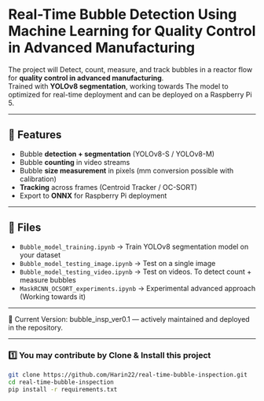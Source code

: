 # Real-Time Bubble Detection Using Machine Learning for Quality Control in Advanced Manufacturing​

The project will Detect, count, measure, and track bubbles in a reactor flow for **quality control in advanced manufacturing**.  
Trained with **YOLOv8 segmentation**, working towards The model to optimized for real-time deployment and can be deployed on a Raspberry Pi 5.

---

## 🚀 Features
- Bubble **detection + segmentation** (YOLOv8-S / YOLOv8-M)
- Bubble **counting** in video streams
- Bubble **size measurement** in pixels (mm conversion possible with calibration)
- **Tracking** across frames (Centroid Tracker / OC-SORT)
- Export to **ONNX** for Raspberry Pi deployment

---

## 📂 Files
- `Bubble_model_training.ipynb` → Train YOLOv8 segmentation model on your dataset  
- `Bubble_model_testing_image.ipynb` → Test on a single image  
- `Bubble_model_testing_video.ipynb` → Test on videos. To detect count + measure bubbles  
- `MaskRCNN_OCSORT_experiments.ipynb` → Experimental advanced approach (Working towards it)

---

🔧 Current Version: bubble_insp_ver0.1 — actively maintained and deployed in the repository.

---

### 1️⃣ You may contribute by Clone & Install this project 
```bash
git clone https://github.com/Harin22/real-time-bubble-inspection.git
cd real-time-bubble-inspection
pip install -r requirements.txt

